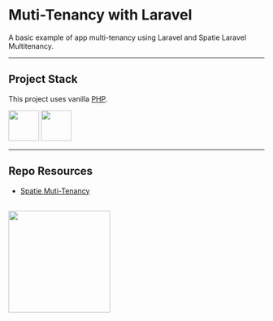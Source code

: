 # Muti-Tenancy with Laravel

A basic example of app multi-tenancy using Laravel and Spatie Laravel Multitenancy.

---

## Project Stack

This project uses vanilla [PHP](https://php.net).

<img src="https://console.codeadam.ca/api/image/php" width="60"> <img src="https://console.codeadam.ca/api/image/laravel" width="60"> 

---

## Repo Resources

- [Spatie Muti-Tenancy](https://spatie.be/docs/laravel-multitenancy/v4/introduction)

<br>
<a href="https://codeadam.ca">
<img src="https://cdn.codeadam.ca/images@1.0.0/codeadam-logo-coloured-horizontal.png" width="200">
</a>

